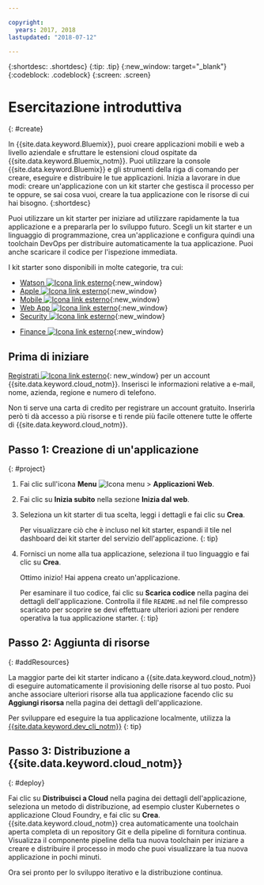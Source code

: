 ```yaml
---

copyright:
  years: 2017, 2018
lastupdated: "2018-07-12"

---
```


{:shortdesc: .shortdesc}
{:tip: .tip}
{:new_window: target="_blank"}
{:codeblock: .codeblock}
{:screen: .screen}

# Esercitazione introduttiva
{: #create}

In {{site.data.keyword.Bluemix}}, puoi creare applicazioni mobili e web a livello aziendale e sfruttare le estensioni cloud ospitate da {{site.data.keyword.Bluemix_notm}}. Puoi utilizzare la console {{site.data.keyword.Bluemix}} e gli strumenti della riga di comando per creare, eseguire e distribuire le tue applicazioni. Inizia a lavorare in due modi: creare un'applicazione con un kit starter che gestisca il processo per te oppure, se sai cosa vuoi, creare la tua applicazione con le risorse di cui hai bisogno.
{:shortdesc}

Puoi utilizzare un kit starter per iniziare ad utilizzare rapidamente la tua applicazione e a prepararla per lo sviluppo futuro. Scegli un kit starter e un linguaggio di programmazione, crea un'applicazione e configura quindi una toolchain DevOps per distribuire automaticamente la tua applicazione. Puoi anche scaricare il codice per l'ispezione immediata.

I kit starter sono disponibili in molte categorie, tra cui:

* [Watson ![Icona link esterno](../icons/launch-glyph.svg "Icona link esterno")](https://console.bluemix.net/developer/watson/dashboard){:new_window}
* [Apple ![Icona link esterno](../icons/launch-glyph.svg "Icona link esterno")](https://console.bluemix.net/developer/appledevelopment/dashboard){:new_window}
* [Mobile ![Icona link esterno](../icons/launch-glyph.svg "Icona link esterno")](https://console.bluemix.net/developer/mobile/dashboard){:new_window}
* [Web App ![Icona link esterno](../icons/launch-glyph.svg "Icona link esterno")](https://console.bluemix.net/developer/appservice/dashboard){:new_window}
* [Security ![Icona link esterno](../icons/launch-glyph.svg "Icona link esterno")](https://console.bluemix.net/developer/security/dashboard){:new_window}
<!--* [Watson Data Platform developer console](https://console.bluemix.net/developer/dataplatform)-->
* [Finance ![Icona link esterno](../icons/launch-glyph.svg "Icona link esterno")](https://console.bluemix.net/developer/finance/dashboard){:new_window}

## Prima di iniziare

[Registrati ![Icona link esterno](../icons/launch-glyph.svg "Icona link esterno")](https://console.bluemix.net){: new_window} per un account {{site.data.keyword.cloud_notm}}. Inserisci le informazioni relative a e-mail, nome, azienda, regione e numero di telefono.

Non ti serve una carta di credito per registrare un account gratuito. Inserirla però ti dà accesso a più risorse e ti rende più facile ottenere tutte le offerte di {{site.data.keyword.cloud_notm}}.

## Passo 1: Creazione di un'applicazione
{: #project}

1. Fai clic sull'icona **Menu** ![Icona menu](../icons/icon_hamburger.svg) > **Applicazioni Web**.

2. Fai clic su **Inizia subito** nella sezione **Inizia dal web**.

3. Seleziona un kit starter di tua scelta, leggi i dettagli e fai clic su **Crea**.

   Per visualizzare ciò che è incluso nel kit starter, espandi il tile nel dashboard dei kit starter del servizio dell'applicazione.
   {: tip}

4. Fornisci un nome alla tua applicazione, seleziona il tuo linguaggio e fai clic su **Crea**.

   Ottimo inizio! Hai appena creato un'applicazione.

   Per esaminare il tuo codice, fai clic su **Scarica codice** nella pagina dei dettagli dell'applicazione. Controlla il file `README.md` nel file compresso scaricato per scoprire se devi effettuare ulteriori azioni per rendere operativa la tua applicazione starter.
   {: tip}

## Passo 2: Aggiunta di risorse
{: #addResources}

La maggior parte dei kit starter indicano a {{site.data.keyword.cloud_notm}} di eseguire automaticamente il provisioning delle risorse al tuo posto. Puoi anche associare ulteriori risorse alla tua applicazione facendo clic su **Aggiungi risorsa** nella pagina dei dettagli dell'applicazione.

Per sviluppare ed eseguire la tua applicazione localmente, utilizza la [{{site.data.keyword.dev_cli_notm}}](../cli/idt/index.html)
{: tip}

## Passo 3: Distribuzione a {{site.data.keyword.cloud_notm}}
{: #deploy}

Fai clic su **Distribuisci a Cloud** nella pagina dei dettagli dell'applicazione, seleziona un metodo di distribuzione, ad esempio cluster Kubernetes o applicazione Cloud Foundry, e fai clic su **Crea**. {{site.data.keyword.cloud_notm}} crea automaticamente una toolchain aperta completa di un repository Git e della pipeline di fornitura continua. Visualizza il componente pipeline della tua nuova toolchain per iniziare a creare e distribuire il processo in modo che puoi visualizzare la tua nuova applicazione in pochi minuti.

Ora sei pronto per lo sviluppo iterativo e la distribuzione continua.
